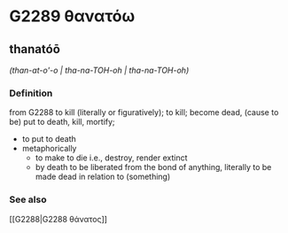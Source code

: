 # G2289 θανατόω

## thanatóō

_(than-at-o'-o | tha-na-TOH-oh | tha-na-TOH-oh)_

### Definition

from G2288 to kill (literally or figuratively); to kill; become dead, (cause to be) put to death, kill, mortify; 

- to put to death
- metaphorically
  - to make to die i.e., destroy, render extinct
  - by death to be liberated from the bond of anything, literally to be made dead in relation to (something)

### See also

[[G2288|G2288 θάνατος]]
